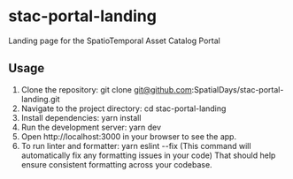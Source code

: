 # stac-portal-landing
Landing page for the SpatioTemporal Asset Catalog Portal

## Usage
1. Clone the repository: git clone git@github.com:SpatialDays/stac-portal-landing.git
2. Navigate to the project directory: cd stac-portal-landing
3. Install dependencies: yarn install
4. Run the development server: yarn dev
5. Open http://localhost:3000 in your browser to see the app.
6. To run linter and formatter: yarn eslint --fix (This command will automatically fix any formatting issues in your code) That should help ensure consistent formatting across your codebase.